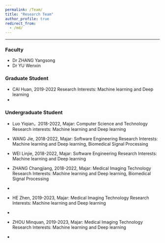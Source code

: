 ```yaml
---
permalink: /Team/
title: "Research Team"
author_profile: true
redirect_from: 
  - /md/
---
```

------

### Faculty
- Dr ZHANG Yangsong
- Dr YU Wenxin

### Graduate Student

- CAI Huan, 2019-2022
  Research Interests: Machine learning and Deep learning
-

### Undergraduate Student
- Luo Yiqian，2018-2022, Majar: Computer Science and Technology
  Research interests: Machine learning and Deep learning
 
- WANG Jie, 2018-2022, Majar: Software Engineering
  Research Interests: Machine learning and Deep learning, Biomedical Signal Processing

- WEI Linjie, 2018-2022, Majar: Software Engineering
  Research Interests: Machine learning and Deep learning


- ZHANG Changjiang, 2018-2022, Majar: Medical Imaging Technology
  Research Interests: Machine learning and Deep learning,  Biomedical Signal Processing
-

- HE Zhen, 2019-2023, Majar: Medical Imaging Technology
  Research Interests: Machine learning and Deep learning
-

- ZHOU Minquan, 2019-2023, Majar: Medical Imaging Technology
  Research Interests: Machine learning and Deep learning
-
